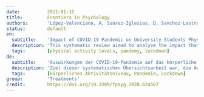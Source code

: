 ```yaml
---
date:          2021-01-15
title:         Frontiers in Psychology
authors:       'López-Valenciano, A, Suárez-Iglesias, D, Sanchez-Lastra, MA, et al.'
status:        default
en:
  subtitle:    'Impact of COVID-19 Pandemic on University Students Physical Activity Levels: An Early Systematic Review'
  description: 'This systematic review aimed to analyze the impact that the COVID-19 lockdown had on the amount of physical activity performed by university students. A systematic electronic search for studies providing information regarding physical activity levels pre and during COVID-19 pandemic in university students was performed up to 20th October 2020 in the databases Cochrane Library, PubMed, SPORTDiscus, and Web of Science. The risk of bias of external validity quality of included studies was assessed by means of those the Newcastle-Ottawa Scale (NOS). The quality of the evidence for main outcomes was graded using the Grading of Recommendations Assessment, Development and Evaluation (GRADE) approach. A total of 10 studies were selected. Physical activity levels were assessed by means of questionnaires (10 studies) and accelerometer (1 study). Risk of bias was regarded as low and high in six and four investigations, respectively. The quality of evidence was downgraded to low. A significant reduction of physical activity levels were observed in 9 studies. Compared to pre-lockdown values, five studies showed a reduction of light/mild physical activity (walking) between 32.5 and 365.5%, while seven studies revealed a reduction of high/vigorous physical activity between 2.9 and 52.8%. Walking, moderate, vigorous, and total physical activity levels have been reduced during the COVID-19 pandemic confinements in university students of different countries. Despite of the reductions, those who met the current minimum PA recommendations before the lockdown generally met the recommendations also during the confinements.'
  tags:        [physical activity levels, pandemy, lockdown]
de:
  subtitle:    'Auswirkungen der COVID-19-Pandemie auf das körperliche Aktivitätsniveau von Universitätsstudenten: Eine frühe systematische Überprüfung'
  description: 'Ziel dieser systematischen Übersichtsarbeit war, die Auswirkungen des COVID-19-Lockdown auf die körperliche Aktivität von Universitätsstudenten zu analysieren. Eine systematische elektronische Suche nach Studien, die Informationen über das Niveau der körperlichen Aktivität vor und während der COVID-19-Pandemie bei Universitätsstudenten liefern, wurde bis zum 20. Oktober 2020 in den Datenbanken Cochrane Library, PubMed, SPORTDiscus und Web of Science durchgeführt. Das Verzerrungsrisiko und die Qualität der externen Validität der eingeschlossenen Studien wurden mit Hilfe der Newcastle-Ottawa-Skala (NOS) bewertet. Die Qualität der Belege für die Hauptergebnisse wurde anhand des GRADE-Ansatzes (Grading of Recommendations Assessment, Development and Evaluation) eingestuft. Insgesamt 10 Studien wurden ausgewählt. Das Ausmaß der körperlichen Aktivität wurde mit Hilfe von Fragebögen (10 Studien) und Beschleunigungsmessern (1 Studie) ermittelt. Das Risiko einer Verzerrung wurde bei sechs oder vier Untersuchungen als gering oder hoch eingestuft. Die Qualität der Nachweise wurde als niedrig eingestuft. In 9 Studien wurde eine signifikante Verringerung des körperlichen Aktivitätsniveaus beobachtet. Im Vergleich zu den Werten vor dem Lockdown zeigten fünf Studien eine Verringerung der leichten/schwachen körperlichen Aktivität (Gehen) zwischen 32,5 und 365,5 %, während sieben Studien eine Verringerung der starken/starken körperlichen Aktivität zwischen 2,9 und 52,8 % ergaben. Während der COVID-19-Pandemie waren bei Universitätsstudenten in verschiedenen Ländern die Werte für Gehen, mäßige, starke und gesamte körperliche Aktivität reduziert. Trotz der Verringerung erfüllten diejenigen, die vor dem Lockdown die aktuellen Mindestempfehlungen für körperliche Aktivität erfüllten, diese im Allgemeinen auch während des Lockdown.' 
  tags:        [körperliches Aktivitätsniveau, Pandemie, Lockdown]
group:         'Treatments'
credit:        https://doi.org/10.3389/fpsyg.2020.624567
---
```

